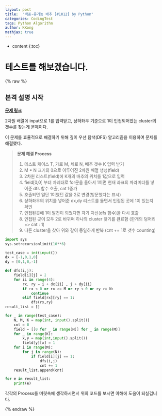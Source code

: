 ```yaml
---
layout: post
title:  "백준-유기농 배추 [#1012] by Python"
categories: CodingTest
tags: Python Algorithm
author: KKong
mathjax: true
---
```


* content
{:toc}

# 테스트를 해보겠습니다.

{% raw %}

## 본격 설명 시작 

[**문제 링크**](https://www.acmicpc.net/problem/1012)



2차원 배열에 input으로 1를 입력받고,  상하좌우 기준으로 1이 인접되어있는 cluster의 갯수를 찾는게 문제이다.

이 문제를 효율적으로 해결하기 위해 깊이 우선 탐색(DFS) 알고리즘을 이용하여 문제를 해결했다. 



> **문제 해결 Process**
>
> 1.  테스트 케이스 T,  가로 M, 세로 N, 배추 갯수 K 입력 받기
> 2.  M * N 크기의 0으로 이루어진 2차원 배열 생성(field)
> 3.  2차원 리스트(field)에  K개의 배추의 위치를 1값으로 입력 
> 4. field[0,0] 부터 차례대로 for문을 돌아서 1이면 현재 좌표의 파라미터를 넣어준 dfs 함수 호출, cnt 1증가
> 5. 호출되면 일단 1이였던 값을 2로 변경(방문했다는 표시)
> 6. 상하좌우의 위치를 넣어준 dx,dy 리스트를 돌면서 인접된 곳에 1이 있는지 확인
> 7. 인접된곳에 1이 발견이 되었다면 자기 자신(dfs 함수)을 다시 호출 
> 8. 인접된 곳이 모두 2로 바뀌며 하나의 cluster 찾기를 완료함 (한개의 덩어리 => cnt : 1)
> 9. 다른 cluster을 찾아 위와 같이 동일하게 반복 (cnt += 1로 갯수 counting)



```python
import sys
sys.setrecursionlimit(10**6)

test_case = int(input())
dx = [-1,0,1,0]
dy = [0,1,0,-1]

def dfs(i,j):
    field[i][j] = 2
    for ii in range(4):
        rx, ry = i + dx[ii] , j + dy[ii]
        if rx < 0 or rx >= M or ry < 0 or ry >= N:
            continue
        elif field[rx][ry] == 1:
            dfs(rx,ry)
result_list = []

for _ in range(test_case):
    N, M, K = map(int, input().split())
    cnt = 0
    field = [[0 for _ in range(N)] for _ in range(M)]
    for _ in range(K):
        x,y = map(int,input().split())
        field[y][x] = 1
    for i in range(M):
        for j in range(N):
            if field[i][j] == 1:
                dfs(i,j)
                cnt += 1
    result_list.append(cnt)

for e in result_list:
    print(e)


```



각각의 Process를 머릿속에 생각하시면서 위의 코드를 보시면 이해에 도움이 되실겁니다. 


{% endraw %}
